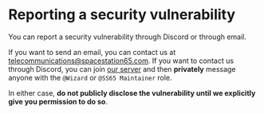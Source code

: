 <!--
SPDX-FileCopyrightText: 65 Visne <65Visne@users.noreply.github.com>
SPDX-FileCopyrightText: 65 Aiden <65Aidenkrz@users.noreply.github.com>

SPDX-License-Identifier: MIT
-->

# Reporting a security vulnerability
You can report a security vulnerability through Discord or through email.

If you want to send an email, you can contact us at <telecommunications@spacestation65.com>.
If you want to contact us through Discord, you can join [our server](https://discord.gg/MwDDf65t)
and then **privately** message anyone with the `@Wizard` or `@SS65 Maintainer` role.

In either case, **do not publicly disclose the vulnerability until we explicitly give
you permission to do so**.
